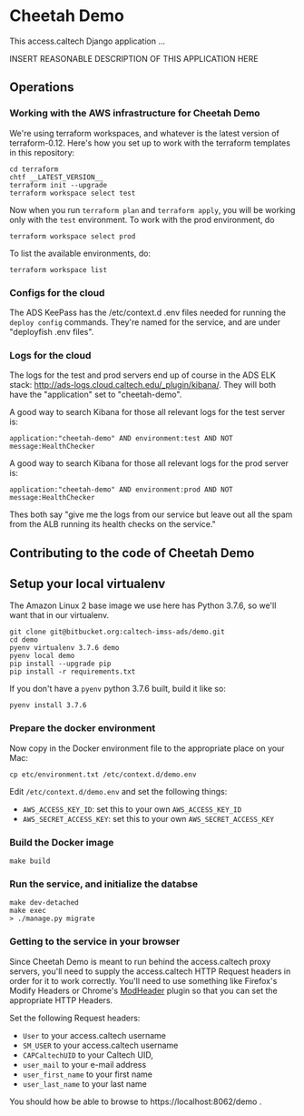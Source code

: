 # Cheetah Demo

This access.caltech Django application ...

INSERT REASONABLE DESCRIPTION OF THIS APPLICATION HERE

## Operations

### Working with the AWS infrastructure for Cheetah Demo

We're using terraform workspaces, and whatever is the latest version of terraform-0.12.  Here's how you set up to work with
the terraform templates in this repository:

```
cd terraform
chtf __LATEST_VERSION__
terraform init --upgrade
terraform workspace select test
```

Now when you run `terraform plan` and `terraform apply`, you will be working only with the `test` environment.
To work with the prod environment, do

```
terraform workspace select prod
``` 

To list the available environments, do:

```
terraform workspace list
```

### Configs for the cloud

The ADS KeePass has the /etc/context.d .env files needed for running the
`deploy config` commands.  They're named for the service, and are under
"deployfish .env files".

### Logs for the cloud

The logs for the test and prod servers end up of course in the ADS ELK stack:
http://ads-logs.cloud.caltech.edu/_plugin/kibana/.  They will both have the
"application" set to "cheetah-demo".  

A good way to search Kibana for those all relevant logs for the test server is:

```
application:"cheetah-demo" AND environment:test AND NOT message:HealthChecker
```

A good way to search Kibana for those all relevant logs for the prod server is:

```
application:"cheetah-demo" AND environment:prod AND NOT message:HealthChecker
```

Thes both say "give me the logs from our service but leave out all the spam from
the ALB running its health checks on the service."

## Contributing to the code of Cheetah Demo

## Setup your local virtualenv

The Amazon Linux 2 base image we use here has Python 3.7.6, so we'll want that in our virtualenv.

```
git clone git@bitbucket.org:caltech-imss-ads/demo.git
cd demo
pyenv virtualenv 3.7.6 demo
pyenv local demo
pip install --upgrade pip
pip install -r requirements.txt
```

If you don't have a `pyenv` python 3.7.6 built, build it like so:

```
pyenv install 3.7.6
```

### Prepare the docker environment

Now copy in the Docker environment file to the appropriate place on your Mac:

```
cp etc/environment.txt /etc/context.d/demo.env
```

Edit `/etc/context.d/demo.env` and set the following things:

* `AWS_ACCESS_KEY_ID`: set this to your own `AWS_ACCESS_KEY_ID`
* `AWS_SECRET_ACCESS_KEY`: set this to your own `AWS_SECRET_ACCESS_KEY`

### Build the Docker image

```
make build
```

### Run the service, and initialize the databse

```
make dev-detached
make exec
> ./manage.py migrate
```

### Getting to the service in your browser

Since Cheetah Demo is meant to run behind the access.caltech proxy servers, you'll need to supply the
access.caltech HTTP Request headers in order for it to work correctly. You'll need to use something
like Firefox's Modify Headers or Chrome's [ModHeader](https://bewisse.com/modheader/) plugin so that you can set the appropriate HTTP Headers. 

Set the following Request headers:

* `User` to your access.caltech username
* `SM_USER` to your access.caltech username
* `CAPCaltechUID` to your Caltech UID,
* `user_mail` to your e-mail address
* `user_first_name` to your first name
* `user_last_name` to your last name

You should how be able to browse to https://localhost:8062/demo .
